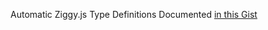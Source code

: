 Automatic Ziggy.js Type Definitions Documented [in this Gist](https://gist.github.com/mwikala/5fd492447263fcf3a39dac7456e1ada9)
